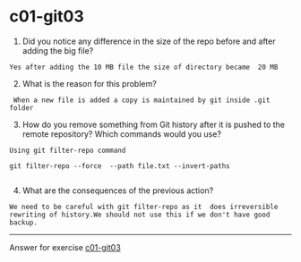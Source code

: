 # c01-git03

1. Did you notice any difference in the size of the repo before and after adding the big file?
```
Yes after adding the 10 MB file the size of directory became  20 MB
```

2. What is the reason for this problem?
```
 When a new file is added a copy is maintained by git inside .git folder
```

3. How do you remove something from Git history after it is pushed to the remote repository? Which commands would you use? 

```
Using git filter-repo command
 
git filter-repo --force  --path file.txt --invert-paths
 
```
4. What are the consequences of the previous action?
```
We need to be careful with git filter-repo as it  does irreversible rewriting of history.We should not use this if we don't have good backup.
```

***
Answer for exercise [c01-git03](https://github.com/devopsacademyau/academy/blob/23cc1dfa31e85651e3cdc1b0ef38da21518841ba/classes/01class/exercises/c01-git03/README.md)